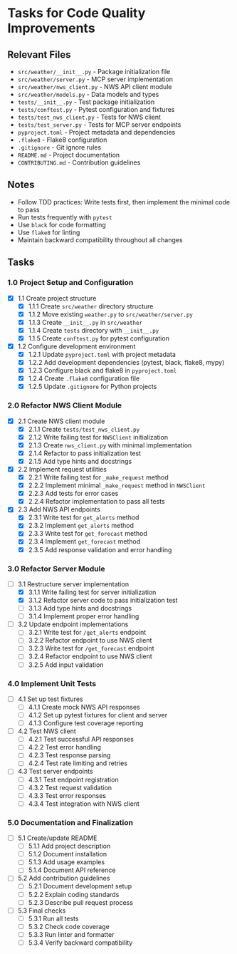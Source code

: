# Tasks for Code Quality Improvements

## Relevant Files

- `src/weather/__init__.py` - Package initialization file
- `src/weather/server.py` - MCP server implementation
- `src/weather/nws_client.py` - NWS API client module
- `src/weather/models.py` - Data models and types
- `tests/__init__.py` - Test package initialization
- `tests/conftest.py` - Pytest configuration and fixtures
- `tests/test_nws_client.py` - Tests for NWS client
- `tests/test_server.py` - Tests for MCP server endpoints
- `pyproject.toml` - Project metadata and dependencies
- `.flake8` - Flake8 configuration
- `.gitignore` - Git ignore rules
- `README.md` - Project documentation
- `CONTRIBUTING.md` - Contribution guidelines

## Notes

- Follow TDD practices: Write tests first, then implement the minimal code to pass
- Run tests frequently with `pytest`
- Use `black` for code formatting
- Use `flake8` for linting
- Maintain backward compatibility throughout all changes

## Tasks

### 1.0 Project Setup and Configuration

- [x] 1.1 Create project structure
  - [x] 1.1.1 Create `src/weather` directory structure
  - [x] 1.1.2 Move existing `weather.py` to `src/weather/server.py`
  - [x] 1.1.3 Create `__init__.py` in `src/weather`
  - [x] 1.1.4 Create `tests` directory with `__init__.py`
  - [x] 1.1.5 Create `conftest.py` for pytest configuration

- [x] 1.2 Configure development environment
  - [x] 1.2.1 Update `pyproject.toml` with project metadata
  - [x] 1.2.2 Add development dependencies (pytest, black, flake8, mypy)
  - [x] 1.2.3 Configure black and flake8 in `pyproject.toml`
  - [x] 1.2.4 Create `.flake8` configuration file
  - [x] 1.2.5 Update `.gitignore` for Python projects

### 2.0 Refactor NWS Client Module

- [x] 2.1 Create NWS client module
  - [x] 2.1.1 Create `tests/test_nws_client.py`
  - [x] 2.1.2 Write failing test for `NWSClient` initialization
  - [x] 2.1.3 Create `nws_client.py` with minimal implementation
  - [x] 2.1.4 Refactor to pass initialization test
  - [x] 2.1.5 Add type hints and docstrings

- [x] 2.2 Implement request utilities
  - [x] 2.2.1 Write failing test for `_make_request` method
  - [x] 2.2.2 Implement minimal `_make_request` method in `NWSClient`
  - [x] 2.2.3 Add tests for error cases
  - [x] 2.2.4 Refactor implementation to pass all tests

- [x] 2.3 Add NWS API endpoints
  - [x] 2.3.1 Write test for `get_alerts` method
  - [x] 2.3.2 Implement `get_alerts` method
  - [x] 2.3.3 Write test for `get_forecast` method
  - [x] 2.3.4 Implement `get_forecast` method
  - [x] 2.3.5 Add response validation and error handling

### 3.0 Refactor Server Module

- [ ] 3.1 Restructure server implementation
  - [x] 3.1.1 Write failing test for server initialization
  - [x] 3.1.2 Refactor server code to pass initialization test
  - [ ] 3.1.3 Add type hints and docstrings
  - [ ] 3.1.4 Implement proper error handling

- [ ] 3.2 Update endpoint implementations
  - [ ] 3.2.1 Write test for `/get_alerts` endpoint
  - [ ] 3.2.2 Refactor endpoint to use NWS client
  - [ ] 3.2.3 Write test for `/get_forecast` endpoint
  - [ ] 3.2.4 Refactor endpoint to use NWS client
  - [ ] 3.2.5 Add input validation

### 4.0 Implement Unit Tests

- [ ] 4.1 Set up test fixtures
  - [ ] 4.1.1 Create mock NWS API responses
  - [ ] 4.1.2 Set up pytest fixtures for client and server
  - [ ] 4.1.3 Configure test coverage reporting

- [ ] 4.2 Test NWS client
  - [ ] 4.2.1 Test successful API responses
  - [ ] 4.2.2 Test error handling
  - [ ] 4.2.3 Test response parsing
  - [ ] 4.2.4 Test rate limiting and retries

- [ ] 4.3 Test server endpoints
  - [ ] 4.3.1 Test endpoint registration
  - [ ] 4.3.2 Test request validation
  - [ ] 4.3.3 Test error responses
  - [ ] 4.3.4 Test integration with NWS client

### 5.0 Documentation and Finalization

- [ ] 5.1 Create/update README
  - [ ] 5.1.1 Add project description
  - [ ] 5.1.2 Document installation
  - [ ] 5.1.3 Add usage examples
  - [ ] 5.1.4 Document API reference

- [ ] 5.2 Add contribution guidelines
  - [ ] 5.2.1 Document development setup
  - [ ] 5.2.2 Explain coding standards
  - [ ] 5.2.3 Describe pull request process

- [ ] 5.3 Final checks
  - [ ] 5.3.1 Run all tests
  - [ ] 5.3.2 Check code coverage
  - [ ] 5.3.3 Run linter and formatter
  - [ ] 5.3.4 Verify backward compatibility
